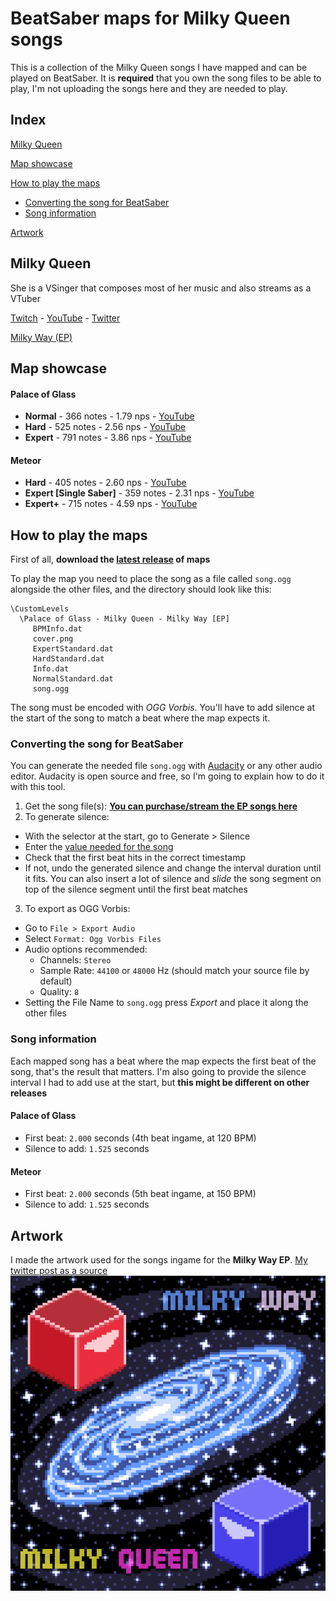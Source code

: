 # BeatSaber maps for Milky Queen songs

This is a collection of the Milky Queen songs I have mapped and can be played on BeatSaber. It is **required** that you own the song files to be able to play, I'm not uploading the songs here and they are needed to play.

## Index

[Milky Queen](#milky-queen)

[Map showcase](#map-showcase)

[How to play the maps](#how-to-play-the-maps)

  - [Converting the song for BeatSaber](#converting-the-song-for-beatsaber)
  - [Song information](#song-information)

[Artwork](#artwork)

## Milky Queen

She is a VSinger that composes most of her music and also streams as a VTuber

[Twitch](https://www.twitch.tv/milkyqueen_idol) - [YouTube](https://www.youtube.com/@MilkyQueenVsinger) - [Twitter](https://twitter.com/milkyqueen_idol/)

[Milky Way (EP)](https://linkco.re/dy4ZpFgH)

## Map showcase

#### Palace of Glass
- **Normal** - 366 notes - 1.79 nps - [YouTube](https://youtu.be/t8FX5rr9rMs)
- **Hard** - 525 notes - 2.56 nps - [YouTube](https://youtu.be/kooc_ygiHVw)
- **Expert** - 791 notes - 3.86 nps - [YouTube](https://youtu.be/kincBdcyYj4)

#### Meteor
- **Hard** - 405 notes - 2.60 nps - [YouTube](https://youtu.be/TEuVHXZfqU4)
- **Expert [Single Saber]** - 359 notes - 2.31 nps - [YouTube](https://youtu.be/SgDnngMdg24)
- **Expert+** - 715 notes - 4.59 nps - [YouTube](https://youtu.be/JDhlVuBoZaU)

## How to play the maps

First of all, **download the [latest release](https://github.com/sukuna-shinmyomaru/milky-queen-beatsaber/releases) of maps**

To play the map you need to place the song as a file called `song.ogg` alongside the other files, and the directory should look like this:

```
\CustomLevels
  \Palace of Glass - Milky Queen - Milky Way [EP]
     BPMInfo.dat
     cover.png
     ExpertStandard.dat
     HardStandard.dat
     Info.dat
     NormalStandard.dat
     song.ogg
```

The song must be encoded with _OGG Vorbis_. You'll have to add silence at the start of the song to match a beat where the map expects it.

### Converting the song for BeatSaber

You can generate the needed file `song.ogg` with [Audacity](https://www.audacityteam.org/) or any other audio editor. Audacity is open source and free, so I'm going to explain how to do it with this tool.

1. Get the song file(s): **[You can purchase/stream the EP songs here](https://linkco.re/dy4ZpFgH)**
2. To generate silence:
- With the selector at the start, go to Generate > Silence
- Enter the [value needed for the song](#song-information)
- Check that the first beat hits in the correct timestamp
- If not, undo the generated silence and change the interval duration until it fits. You can also insert a lot of silence and _slide_ the song segment on top of the silence segment until the first beat matches
3. To export as OGG Vorbis:
- Go to `File > Export Audio`
- Select `Format: Ogg Vorbis Files`
- Audio options recommended:
  - Channels: `Stereo`
  - Sample Rate: `44100` or `48000` Hz (should match your source file by default)
  - Quality: `8`
- Setting the File Name to `song.ogg` press _Export_ and place it along the other files

### Song information

Each mapped song has a beat where the map expects the first beat of the song, that's the result that matters. I'm also going to provide the silence interval I had to add use at the start, but **this might be different on other releases**

#### Palace of Glass
- First beat: `2.000` seconds (4th beat ingame, at 120 BPM)
- Silence to add: `1.525` seconds

#### Meteor
- First beat: `2.000` seconds (5th beat ingame, at 150 BPM)
- Silence to add: `1.525` seconds

## Artwork

I made the artwork used for the songs ingame for the **Milky Way EP**. [My twitter post as a source](https://twitter.com/SukunaShinmyou1/status/1728223743930245590)
![](artwork.png)
